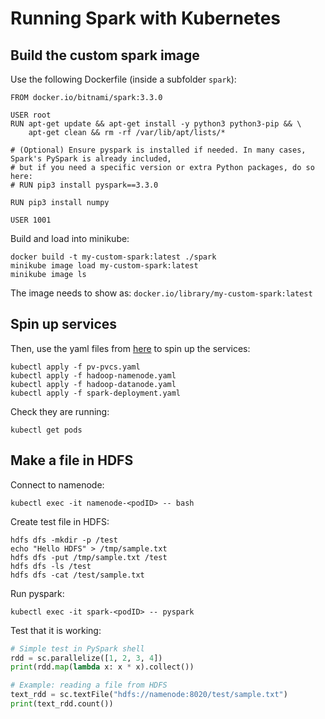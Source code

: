 # Running Spark with Kubernetes

## Build the custom spark image

Use the following Dockerfile (inside a subfolder `spark`):

```
FROM docker.io/bitnami/spark:3.3.0

USER root
RUN apt-get update && apt-get install -y python3 python3-pip && \
    apt-get clean && rm -rf /var/lib/apt/lists/*

# (Optional) Ensure pyspark is installed if needed. In many cases, Spark's PySpark is already included,
# but if you need a specific version or extra Python packages, do so here:
# RUN pip3 install pyspark==3.3.0

RUN pip3 install numpy

USER 1001

```

Build and load into minikube:

```
docker build -t my-custom-spark:latest ./spark
minikube image load my-custom-spark:latest
minikube image ls
```

The image needs to show as: `docker.io/library/my-custom-spark:latest`

## Spin up services

Then, use the yaml files from [here](spark_k8s.zip) to spin up the services:

```
kubectl apply -f pv-pvcs.yaml
kubectl apply -f hadoop-namenode.yaml
kubectl apply -f hadoop-datanode.yaml
kubectl apply -f spark-deployment.yaml
```

Check they are running:

```
kubectl get pods
```

## Make a file in HDFS

Connect to namenode:

```
kubectl exec -it namenode-<podID> -- bash
```

Create test file in HDFS:

```
hdfs dfs -mkdir -p /test
echo "Hello HDFS" > /tmp/sample.txt
hdfs dfs -put /tmp/sample.txt /test
hdfs dfs -ls /test
hdfs dfs -cat /test/sample.txt
```

Run pyspark:

```
kubectl exec -it spark-<podID> -- pyspark
```

Test that it is working:

```python
# Simple test in PySpark shell
rdd = sc.parallelize([1, 2, 3, 4])
print(rdd.map(lambda x: x * x).collect())

# Example: reading a file from HDFS
text_rdd = sc.textFile("hdfs://namenode:8020/test/sample.txt")
print(text_rdd.count())
```
